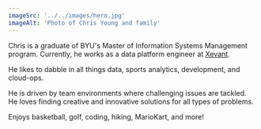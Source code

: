 ```yaml
---
imageSrc: '../../images/hero.jpg'
imageAlt: 'Photo of Chris Young and family'
---
```


Chris is a graduate of BYU's Master of Information Systems Management program. Currently, he works as a data platform engineer at [Xevant](https://www.xevant.com/).

He likes to dabble in all things data, sports analytics, development, and cloud-ops.

He is driven by team environments where challenging issues are tackled. He loves finding creative and innovative solutions for all types of problems.

Enjoys basketball, golf, coding, hiking, MarioKart, and more!
